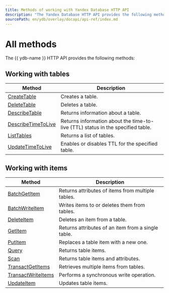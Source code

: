 ```yaml
---
title: Methods of working with Yandex Database HTTP API
description: "The Yandex Database HTTP API provides the following methods of operation. Working with tables (Create Table, DeleteTable, DescripeTable, ListTables). Working with elements (BatchGetItem, BatchWriteItem, DeleteItem, GetItem, PutItem, Query, Scan, TransactGetItems, TransactWriteItems, UpdateItem)."
sourcePath: en/ydb/overlay/docapi/api-ref/index.md
---
```



# All methods

The {{ ydb-name }} HTTP API provides the following methods:

## Working with tables

| Method | Description |
| ----- | ----- |
| [CreateTable](actions/createTable.md) | Creates a table. |
| [DeleteTable](actions/deleteTable.md) | Deletes a table. |
| [DescribeTable](actions/describeTable.md) | Returns information about a table. |
| [DescribeTimeToLive](actions/describeTimeToLive.md) | Returns information about the time-to-live (TTL) status in the specified table. |
| [ListTables](actions/listTables.md) | Returns a list of tables. |
| [UpdateTimeToLive](actions/updateTimeToLive.md) | Enables or disables TTL for the specified table. |

## Working with items

| Method | Description |
| ----- | ----- |
| [BatchGetItem](actions/batchGetItem.md) | Returns attributes of items from multiple tables. |
| [BatchWriteItem](actions/batchWriteItem.md) | Writes items to or deletes them from tables. |
| [DeleteItem](actions/deleteItem.md) | Deletes an item from a table. |
| [GetItem](actions/getItem.md) | Returns attributes of an item from a single table. |
| [PutItem](actions/putItem.md) | Replaces a table item with a new one. |
| [Query](actions/query.md) | Returns table items. |
| [Scan](actions/scan.md) | Returns table items and attributes. |
| [TransactGetItems](actions/transactGetItems.md) | Retrieves multiple items from tables. |
| [TransactWriteItems](actions/transactWriteItems.md) | Performs a synchronous write operation. |
| [UpdateItem](actions/updateItem.md) | Updates table items. |
